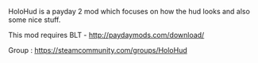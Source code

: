 
HoloHud is a payday 2 mod which focuses on how the hud looks and also some nice stuff.

This mod requires BLT - http://paydaymods.com/download/

Group : https://steamcommunity.com/groups/HoloHud
